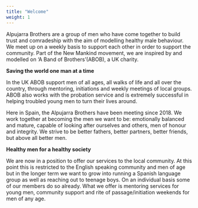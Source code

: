 ```yaml
---
title: "Welcome"
weight: 1
---
```


Alpujarra Brothers are a group of men who have come together to build trust and comradeship with the aim of modelling healthy male behaviour.  We meet up on a weekly basis to support each other in order to support the community.  Part of the New Mankind movement, we are inspired by and modelled on ‘A Band of Brothers’(ABOB), a UK charity.

**Saving the world one man at a time**

In the UK ABOB support men of all ages, all walks of life and all over the country, through mentoring, initiations and weekly meetings of local groups.  ABOB also works with the probation service and is extremely successful in helping troubled young men to turn their lives around.

Here in Spain, the Alpujarra Brothers have been meeting since 2018.  We work together at becoming the men we want to be: emotionally balanced and mature, capable of looking after ourselves and others, men of honour and integrity.  We strive to be better fathers, better partners, better friends, but above all better men.

**Healthy men for a healthy society**

We are now in a position to offer our services to the local community.  At this point this is restricted to the English speaking community and men of age but in the longer term we want to grow into running a Spanish language group as well as reaching out to teenage boys.  On an individual basis some of our members do so already.  What we offer is mentoring services for young men, community support and rite of passage/initiation weekends for men of any age.

